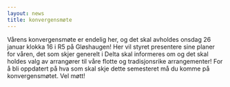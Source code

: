 ```yaml
---
layout: news
title: konvergensmøte
---
```

Vårens konvergensmøte er endelig her, og det skal avholdes onsdag 26 januar klokka 16 i R5 på Gløshaugen! Her vil styret presentere sine planer for våren, det som skjer generelt i Delta skal informeres om og det skal holdes valg av arrangører til våre flotte og tradisjonsrike arrangementer! For å bli oppdatert på hva som skal skje dette semesteret må du komme på konvergensmøtet. Vel møtt!